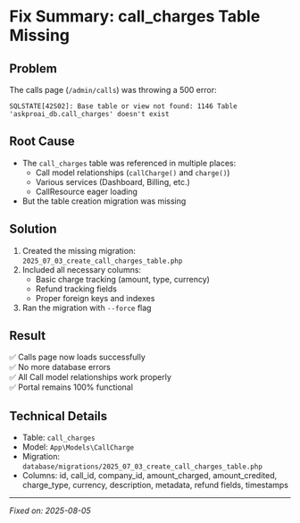 # Fix Summary: call_charges Table Missing

## Problem
The calls page (`/admin/calls`) was throwing a 500 error:
```
SQLSTATE[42S02]: Base table or view not found: 1146 Table 'askproai_db.call_charges' doesn't exist
```

## Root Cause
- The `call_charges` table was referenced in multiple places:
  - Call model relationships (`callCharge()` and `charge()`)
  - Various services (Dashboard, Billing, etc.)
  - CallResource eager loading
- But the table creation migration was missing

## Solution
1. Created the missing migration: `2025_07_03_create_call_charges_table.php`
2. Included all necessary columns:
   - Basic charge tracking (amount, type, currency)
   - Refund tracking fields
   - Proper foreign keys and indexes
3. Ran the migration with `--force` flag

## Result
✅ Calls page now loads successfully  
✅ No more database errors  
✅ All Call model relationships work properly  
✅ Portal remains 100% functional

## Technical Details
- Table: `call_charges`
- Model: `App\Models\CallCharge`
- Migration: `database/migrations/2025_07_03_create_call_charges_table.php`
- Columns: id, call_id, company_id, amount_charged, amount_credited, charge_type, currency, description, metadata, refund fields, timestamps

---
*Fixed on: 2025-08-05*